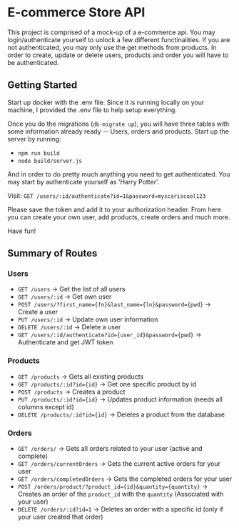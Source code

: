 # E-commerce Store API

This project is comprised of a mock-up of a e-commerce api. You may login/authenticate yourself to unlock a few different functinalities. If you are not authenticated, you may only use the get methods from products. In order to create, update or delete users, products and order you will have to be authenticated.

## Getting Started

Start up docker with the .env file. Since it is running locally on your machine, I provided the .env file to help setup everything.

Once you do the migrations (`db-migrate up`),  you will have three tables with some information already ready -- Users, orders and products. Start up the server by running:

- `npm run build`
- `node build/server.js`  

And in order to do pretty much anything you need to get authenticated. You may start by authenticate yourself as 'Harry Potter'. 

Visit: `GET /users/:id/authenticate?id=1&password=myscariscool123`

Please save the token and add it to your authorization header. From here you can create your own user, add products, create orders and much more. 

Have fun!

## Summary of Routes

### Users
- `GET /users` -> Get the list of all users
- `GET /users/:id` -> Get own user
- `POST /users/?first_name={fn}&last_name={ln}&password={pwd}` -> Create a user
- `PUT /users/:id` -> Update own user information
- `DELETE /users/:id` -> Delete a user
- `GET /users/:id/authenticate?id={user_id}&password={pwd}` -> Authenticate and get JWT token

### Products
- `GET /products` -> Gets all existing products
- `GET /products/:id?id={id}` -> Get one specific product by id
- `POST /products` -> Creates a product
- `PUT /products/:id?id={id}` -> Updates product information (needs all columns except id)
- `DELETE /products/:id?id={id}` -> Deletes a product from the database

### Orders
- `GET /orders/` -> Gets all orders related to your user (active and complete)
- `GET /orders/currentOrders` -> Gets the current active orders for your user
- `GET /orders/completedOrders` -> Gets the completed orders for your user
- `POST /orders/product/?product_id={id}&quantity={quantity}` -> Creates an order of the `product_id` with the `quantity` (Associated with your user)
- `DELETE /orders/:id?id=1` -> Deletes an order with a specific id (only if your user created that order)